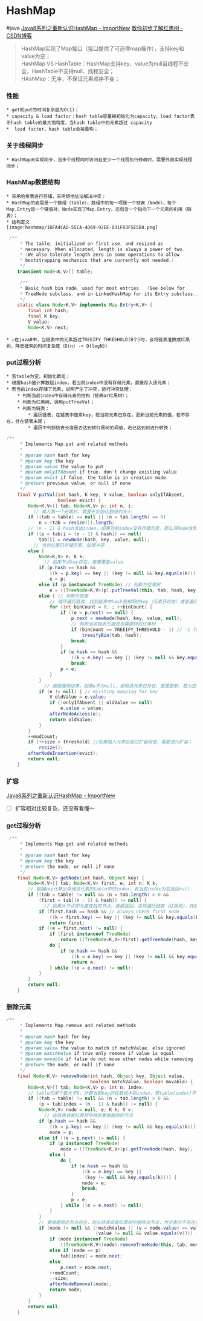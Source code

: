 # HashMap
#java
[Java8系列之重新认识HashMap - ImportNew](http://www.importnew.com/20386.html)
[教你初步了解红黑树 - CSDN博客](https://blog.csdn.net/v_july_v/article/details/6105630)

> HashMap实现了Map接口（接口提供了可选得map操作），支持key和value为空；  
> HashMap VS HashTable：HashMap支持key、value为null且线程不安全，HashTable不支持null、线程安全；  
> HAshMap：无序，不保证元素顺序不变；  

### 性能
	* get和put的时间复杂度为O(1)；
	* capacity & load factor：hash table容量被初始化为capacity，load factor表示hash table的最大饱和度，当hash table中的元素超过 capacity 
	*  load factor，hash table会被重构；

### 关于线程同步
	* HashMap未实现同步，当多个线程同时访问且至少一个线程执行修改时，需要外部实现线程同步；
	
### HashMap数据结构
	* 采用哈希表进行存储，采用链地址法解决冲突：
	* HashMap的底层是一个数组（table），数组中的每一项是一个链表（Node），每个Map.Entry是一个键值对，Node实现了Map.Entry，还包含一个指向下一个元素的引用（链表）；
	* 结构定义
	[image:hashmap/18FA4CAD-55CA-4D69-92EE-D31F83F5E5B8.png]
	
```java
 /**
     * The table, initialized on first use, and resized as
     * necessary. When allocated, length is always a power of two.
     * (We also tolerate length zero in some operations to allow
     * bootstrapping mechanics that are currently not needed.)
     */
    transient Node<K,V>[] table;

	 /**
     * Basic hash bin node, used for most entries.  (See below for
     * TreeNode subclass, and in LinkedHashMap for its Entry subclass.)
     */
    static class Node<K,V> implements Map.Entry<K,V> {
        final int hash;
        final K key;
        V value;
        Node<K,V> next;
```
	* ⚠️在java8中，当链表中的元素超过TREEIFY_THRESHOLD(8个)时，会将链表准换成红黑树，降低搜索的时间复杂度（O(n) -> O(logN)）

### put过程分析
	* 若table为空，初始化数组；
	* 根据hash值计算数组index，若当前index中没有存储元素，直接存入该元素；
	* 若当前index存储了元素，说明产生了冲突，进行冲突处理：
		* 判断当前index中存储元素的结构（链表or红黑树）；
		* 判断为红黑树，调用putTreeVal；
		* 判断为链表：
			* 遍历链表，在链表中搜索key，若当前元素已存在，更新当前元素的值，若不存在，挂在链表末尾；
			* 遍历中判断链表长度是否达到转红黑树的阀值，若已达到则进行转换；

```java
/**
     * Implements Map.put and related methods
     *
     * @param hash hash for key
     * @param key the key
     * @param value the value to put
     * @param onlyIfAbsent if true, don't change existing value
     * @param evict if false, the table is in creation mode.
     * @return previous value, or null if none
     */
    final V putVal(int hash, K key, V value, boolean onlyIfAbsent,
                   boolean evict) {
        Node<K,V>[] tab; Node<K,V> p; int n, i;
		  // 插入第一个元素时，需要先初始化数组的大小
        if ((tab = table) == null || (n = tab.length) == 0)
            n = (tab = resize()).length;
        // (n - 1) & hash求出index，如果当前index没有存储元素，那么将Node放到index中；
        if ((p = tab[i = (n - 1) & hash]) == null)
            tab[i] = newNode(hash, key, value, null);
		  // 当前位置已存储元素，处理冲突
        else {
            Node<K,V> e; K k;
			  // 如果节点key存在，直接覆盖value
            if (p.hash == hash &&
                ((k = p.key) == key || (key != null && key.equals(k))))
                e = p;
            else if (p instanceof TreeNode) // 判断为空黑树
                e = ((TreeNode<K,V>)p).putTreeVal(this, tab, hash, key, value);
            else { // 判断为链表
                // 循环遍历链表，找到链表中hash值相同的key（元素已存在）或者遍历到链表末尾
                for (int binCount = 0; ; ++binCount) {
                    if ((e = p.next) == null) { 
                        p.next = newNode(hash, key, value, null);
                        // 判断当前链表长度是否需要转成红黑树
                        if (binCount >= TREEIFY_THRESHOLD - 1) // -1 for 1st
                            treeifyBin(tab, hash);
                        break;
                    }
                    if (e.hash == hash &&
                        ((k = e.key) == key || (key != null && key.equals(k))))
                        break;
                    p = e;
                }
            }
			  // 根据搜索结果，如果e不为null，说明该元素已存在，直接更新，若为空则挂在链表的末尾；
            if (e != null) { // existing mapping for key
                V oldValue = e.value;
                if (!onlyIfAbsent || oldValue == null)
                    e.value = value;
                afterNodeAccess(e);
                return oldValue;
            }
        }
        ++modCount;
        if (++size > threshold) //如果插入元素后超过扩容阀值，需要进行扩容；
            resize();
        afterNodeInsertion(evict);
        return null;
    }
```

### 扩容
[Java8系列之重新认识HashMap - ImportNew](http://www.importnew.com/20386.html)
- [ ] 扩容相对比较复杂，还没有看懂～


### get过程分析
```java
 /**
     * Implements Map.get and related methods
     *
     * @param hash hash for key
     * @param key the key
     * @return the node, or null if none
     */
    final Node<K,V> getNode(int hash, Object key) {
        Node<K,V>[] tab; Node<K,V> first, e; int n; K k;
        // 根据key计算出存储该元素的table中的index，若当前index为空返回null
        if ((tab = table) != null && (n = tab.length) > 0 &&
            (first = tab[(n - 1) & hash]) != null) {
			  // 如果头节点即为要查找的节点，直接返回，否则遍历链表（红黑树），找到即返回，否则返回null
            if (first.hash == hash && // always check first node
                ((k = first.key) == key || (key != null && key.equals(k))))
                return first;
            if ((e = first.next) != null) {
                if (first instanceof TreeNode)
                    return ((TreeNode<K,V>)first).getTreeNode(hash, key);
                do {
                    if (e.hash == hash &&
                        ((k = e.key) == key || (key != null && key.equals(k))))
                        return e;
                } while ((e = e.next) != null);
            }
        }
        return null;
    }

```

### 删除元素
```java
/**
     * Implements Map.remove and related methods
     *
     * @param hash hash for key
     * @param key the key
     * @param value the value to match if matchValue, else ignored
     * @param matchValue if true only remove if value is equal
     * @param movable if false do not move other nodes while removing
     * @return the node, or null if none
     */
    final Node<K,V> removeNode(int hash, Object key, Object value,
                               boolean matchValue, boolean movable) {
        Node<K,V>[] tab; Node<K,V> p; int n, index;
        // table元素个数大于0，计算当前key的在数组中的index，若table[index]不为空
        if ((tab = table) != null && (n = tab.length) > 0 &&
            (p = tab[index = (n - 1) & hash]) != null) {
            Node<K,V> node = null, e; K k; V v;
			  // 在链表或者红黑树中找到要被删除的节点
            if (p.hash == hash &&
                ((k = p.key) == key || (key != null && key.equals(k))))
                node = p;
            else if ((e = p.next) != null) {
                if (p instanceof TreeNode)
                    node = ((TreeNode<K,V>)p).getTreeNode(hash, key);
                else {
                    do {
                        if (e.hash == hash &&
                            ((k = e.key) == key ||
                             (key != null && key.equals(k)))) {
                            node = e;
                            break;
                        }
                        p = e;
                    } while ((e = e.next) != null);
                }
            }
            // 要被删除的节点存在，则从链表或者红黑树中删除该节点，为空表示不存在要删除的key；
            if (node != null && (!matchValue || (v = node.value) == value ||
                                 (value != null && value.equals(v)))) {
                if (node instanceof TreeNode)
                    ((TreeNode<K,V>)node).removeTreeNode(this, tab, movable);
                else if (node == p)
                    tab[index] = node.next;
                else
                    p.next = node.next;
                ++modCount;
                --size;
                afterNodeRemoval(node);
                return node;
            }
        }
        return null;
    }
```



